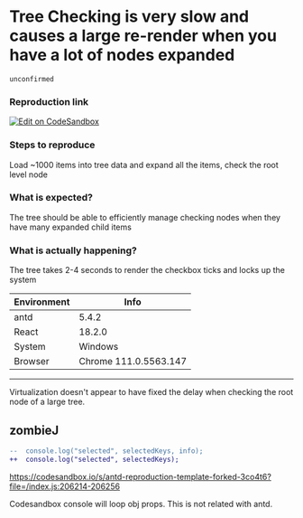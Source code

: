 # Tree Checking is very slow and causes a large re-render when you have a lot of nodes expanded

`unconfirmed`

### Reproduction link

[![Edit on CodeSandbox](https://codesandbox.io/static/img/play-codesandbox.svg)](https://codesandbox.io/s/antd-reproduction-template-forked-y0zxtg?file=/index.js)

### Steps to reproduce

Load ~1000 items into tree data and expand all the items, check the root level node

### What is expected?

The tree should be able to efficiently manage checking nodes when they have many expanded child items

### What is actually happening?

The tree takes 2-4 seconds to render the checkbox ticks and locks up the system

| Environment | Info                  |
| ----------- | --------------------- |
| antd        | 5.4.2                 |
| React       | 18.2.0                |
| System      | Windows               |
| Browser     | Chrome 111.0.5563.147 |

---

Virtualization doesn't appear to have fixed the delay when checking the root node of a large tree.

<!-- generated by ant-design-issue-helper. DO NOT REMOVE -->

## zombieJ

```diff
--  console.log("selected", selectedKeys, info);
++  console.log("selected", selectedKeys);
```

https://codesandbox.io/s/antd-reproduction-template-forked-3co4t6?file=/index.js:206214-206256

Codesandbox console will loop obj props. This is not related with antd.
